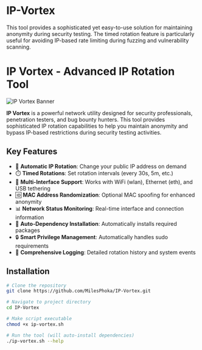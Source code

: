 # IP-Vortex
This tool provides a sophisticated yet easy-to-use solution for maintaining anonymity during security testing. The timed rotation feature is particularly useful for avoiding IP-based rate limiting during fuzzing and vulnerability scanning.

# IP Vortex - Advanced IP Rotation Tool

![IP Vortex Banner](https://content.kaspersky-labs.com/fm/press-releases/c9/c9dc177db2511f60a8f41232029d11c0/processed/what-is-an-ip-address1-q75.jpg)

**IP Vortex** is a powerful network utility designed for security professionals, penetration testers, and bug bounty hunters. This tool provides sophisticated IP rotation capabilities to help you maintain anonymity and bypass IP-based restrictions during security testing activities.

## Key Features

- 🔁 **Automatic IP Rotation**: Change your public IP address on demand
- ⏱️ **Timed Rotations**: Set rotation intervals (every 30s, 5m, etc.)
- 📶 **Multi-Interface Support**: Works with WiFi (wlan), Ethernet (eth), and USB tethering
- 🆔 **MAC Address Randomization**: Optional MAC spoofing for enhanced anonymity
- 📊 **Network Status Monitoring**: Real-time interface and connection information
- 🔄 **Auto-Dependency Installation**: Automatically installs required packages
- 🔒 **Smart Privilege Management**: Automatically handles sudo requirements
- 📜 **Comprehensive Logging**: Detailed rotation history and system events

## Installation

```bash
# Clone the repository
git clone https://github.com/MilesPhoka/IP-Vortex.git

# Navigate to project directory
cd IP-Vortex

# Make script executable
chmod +x ip-vortex.sh

# Run the tool (will auto-install dependencies)
./ip-vortex.sh --help
